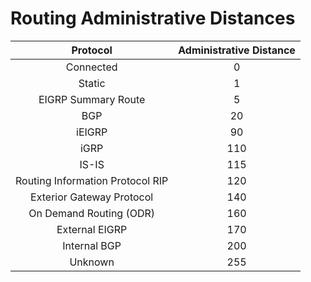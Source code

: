 # Routing Administrative Distances

| Protocol | Administrative Distance |
|:--------:|:-----------------------:|
|Connected|0|
|Static|1|
|EIGRP Summary Route|5|
|BGP|20|
|iEIGRP|90|
|iGRP|110|
|IS-IS|115|
|Routing Information Protocol RIP|120|
|Exterior Gateway Protocol|140|
|On Demand Routing (ODR)|160|
|External EIGRP|170|
|Internal BGP|200|
|Unknown|255|